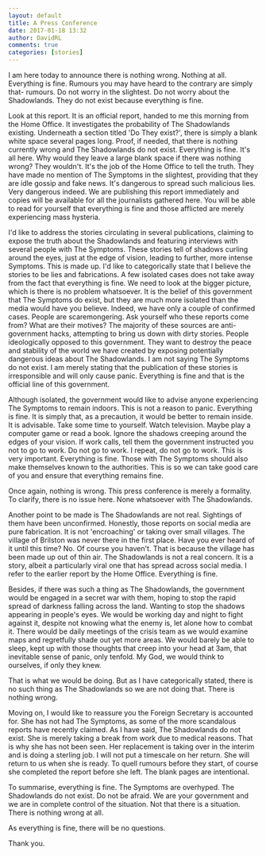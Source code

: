```yaml
---  
layout: default  
title: A Press Conference  
date: 2017-01-18 13:32  
author: DavidRL  
comments: true  
categories: [stories]  
---  
```

I am here today to announce there is nothing wrong. Nothing at all. Everything is fine. Rumours you may have heard to the contrary are simply that- rumours. Do not worry in the slightest. Do not worry about the Shadowlands. They do not exist because everything is fine.  
<!--more-->  

Look at this report. It is an official report, handed to me this morning from the Home Office. It investigates the probability of The Shadowlands existing. Underneath a section titled 'Do They exist?', there is simply a blank white space several pages long. Proof, if needed, that there is nothing currently wrong and The Shadowlands do not exist. Everything is fine. It's all here. Why would they leave a large blank space if there was nothing wrong? They wouldn't. It's the job of the Home Office to tell the truth. They have made no mention of The Symptoms in the slightest, providing that they are idle gossip and fake news. It's dangerous to spread such malicious lies. Very dangerous indeed. We are publishing this report immediately and copies will be available for all the journalists gathered here. You will be able to read for yourself that everything is fine and those afflicted are merely experiencing mass hysteria.  

I'd like to address the stories circulating in several publications, claiming to expose the truth about the Shadowlands and featuring interviews with several people with The Symptoms. These stories tell of shadows curling around the eyes, just at the edge of vision, leading to further, more intense Symptoms. This is made up. I'd like to categorically state that I believe the stories to be lies and fabrications. A few isolated cases does not take away from the fact that everything is fine. We need to look at the bigger picture, which is there is no problem whatsoever. It is the belief of this government that The Symptoms do exist, but they are much more isolated than the media would have you believe. Indeed, we have only a couple of confirmed cases. People are scaremongering. Ask yourself who these reports come from? What are their motives? The majority of these sources are anti-government hacks, attempting to bring us down with dirty stories. People ideologically opposed to this government. They want to destroy the peace and stability of the world we have created by exposing potentially dangerous ideas about The Shadowlands. I am not saying The Symptoms do not exist. I am merely stating that the publication of these stories is irresponsible and will only cause panic. Everything is fine and that is the official line of this government.  

Although isolated, the government would like to advise anyone experiencing The Symptoms to remain indoors. This is not a reason to panic. Everything is fine. It is simply that, as a precaution, it would be better to remain inside. It is advisable. Take some time to yourself. Watch television. Maybe play a computer game or read a book. Ignore the shadows creeping around the edges of your vision. If work calls, tell them the government instructed you not to go to work. Do not go to work. I repeat, do not go to work. This is very important. Everything is fine. Those with The Symptoms should also make themselves known to the authorities. This is so we can take good care of you and ensure that everything remains fine.  

Once again, nothing is wrong. This press conference is merely a formality. To clarify, there is no issue here. None whatsoever with The Shadowlands.  

Another point to be made is The Shadowlands are not real. Sightings of them have been unconfirmed. Honestly, those reports on social media are pure fabrication.  It is not 'encroaching' or taking over small villages. The village of Brilston was never there in the first place. Have you ever heard of it until this time? No. Of course you haven't. That is because the village has been made up out of thin air. The Shadowlands is not a real concern. It is a story, albeit a particularly viral one that has spread across social media. I refer to the earlier report by the Home Office. Everything is fine.  

Besides, if there was such a thing as The Shadowlands, the government would be engaged in a secret war with them, hoping to stop the rapid spread of darkness falling across the land. Wanting to stop the shadows appearing in people's eyes. We would be working day and night to fight against it, despite not knowing what the enemy is, let alone how to combat it. There would be daily meetings of the crisis team as we would examine maps and regretfully shade out yet more areas. We would barely be able to sleep, kept up with those thoughts that creep into your head at 3am, that inevitable sense of panic, only tenfold. My God, we would think to ourselves, if only they knew.  

That is what we would be doing. But as I have categorically stated, there is no such thing as The Shadowlands so we are not doing that. There is nothing wrong.  

Moving on, I would like to reassure you the Foreign Secretary is accounted for. She has not had The Symptoms, as some of the more scandalous reports have recently claimed. As I have said, The Shadowlands do not exist. She is merely taking a break from work due to medical reasons. That is why she has not been seen. Her replacement is taking over in the interim and is doing a sterling job. I will not put a timescale on her return. She will return to us when she is ready. To quell rumours before they start, of course she completed the report before she left. The blank pages are intentional.  

To summarise, everything is fine. The Symptoms are overhyped. The Shadowlands do not exist. Do not be afraid. We are your government and we are in complete control of the situation. Not that there is a situation. There is nothing wrong at all.  

As everything is fine, there will be no questions.  

Thank you.  
